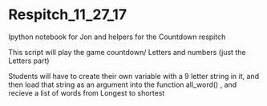 # Respitch_11_27_17
Ipython notebook for Jon and helpers for the Countdown respitch

This script will play the game countdown/ Letters and numbers (just the Letters part) 

Students will have to create their own variable with a 9 letter string in it, and then load that string as an argument into
the function all_word() , and recieve a list of words from Longest to shortest
